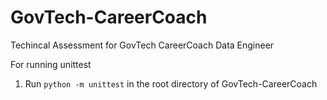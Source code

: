 # GovTech-CareerCoach
Techincal Assessment for GovTech CareerCoach Data Engineer

For running unittest
1. Run `python -m unittest` in the root directory of GovTech-CareerCoach